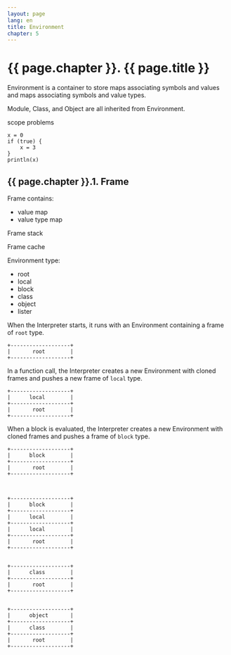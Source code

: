 ```yaml
---
layout: page
lang: en
title: Environment
chapter: 5
---
```


# {{ page.chapter }}. {{ page.title }}

Environment is a container to store
maps associating symbols and values and maps associating symbols and value types.

Module, Class, and Object are all inherited from Environment.

scope problems

    x = 0
    if (true) {
        x = 3
    }
    println(x)

## {{ page.chapter }}.1. Frame

Frame contains:

* value map
* value type map

Frame stack

Frame cache




Environment type:

* root
* local
* block
* class
* object
* lister

When the Interpreter starts, it runs with an Environment containing a frame of `root` type.

    +-------------------+
    |       root        |
    +-------------------+

In a function call, the Interpreter creates a new Environment with cloned frames
and pushes a new frame of `local` type.

    +-------------------+
    |      local        |
    +-------------------+
    |       root        |
    +-------------------+

When a block is evaluated, the Interpreter creates a new Environment with cloned frames
and pushes a frame of `block` type.

    +-------------------+
    |      block        |
    +-------------------+
    |       root        |
    +-------------------+



    +-------------------+
    |      block        |
    +-------------------+
    |      local        |
    +-------------------+
    |      local        |
    +-------------------+
    |       root        |
    +-------------------+


    +-------------------+
    |      class        |
    +-------------------+
    |       root        |
    +-------------------+


    +-------------------+
    |      object       |
    +-------------------+
    |      class        |
    +-------------------+
    |       root        |
    +-------------------+
